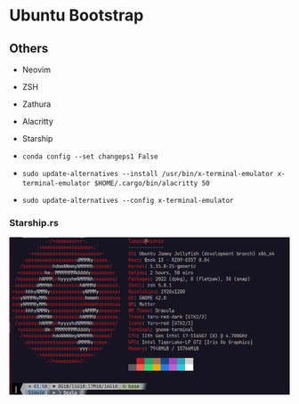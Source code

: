 # Ubuntu Bootstrap

## Others

- Neovim
- ZSH
- Zathura
- Alacritty
- Starship

- `conda config --set changeps1 False`

- `sudo update-alternatives --install /usr/bin/x-terminal-emulator x-terminal-emulator $HOME/.cargo/bin/alacritty 50`
- `sudo update-alternatives --config x-terminal-emulator`

### Starship.rs 

![Startship](./Screenshot%20from%202022-04-13%2001-51-22.png)
